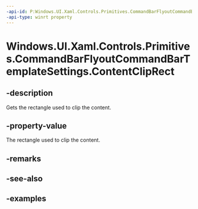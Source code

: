 ```yaml
---
-api-id: P:Windows.UI.Xaml.Controls.Primitives.CommandBarFlyoutCommandBarTemplateSettings.ContentClipRect
-api-type: winrt property
---
```


<!-- Property syntax.
public Rect ContentClipRect { get; }
-->

# Windows.UI.Xaml.Controls.Primitives.CommandBarFlyoutCommandBarTemplateSettings.ContentClipRect

## -description

Gets the rectangle used to clip the content.

## -property-value

The rectangle used to clip the content.

## -remarks

## -see-also

## -examples

